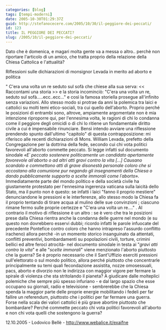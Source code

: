 ```yaml
---
categories: [blog]
tags: [tempi-moderni]
date: 2005-10-30T01:29:37Z
guid: http://stefanocecere.com/2005/10/30/il-peggiore-dei-peccati/
id: 123
title: IL PEGGIORE DEI PECCATI?
slug: /2005/10/il-peggiore-dei-peccati/
---
```


Dato che è domenica, e magari molta gente va a messa o altro.. perchè non riportare l'articolo di un amico, che tratta proprio della relazione della Chiesa Cattolica e l'attualità?

Riflessioni sulle dichiarazioni di monsignor Levada in merito ad aborto e politica

" C'era una volta un re seduto sul sofà che chiese alla sua serva: << Raccontami una storia >> e la storia incominciò: "C'era una volta un re, seduto sul sofà&#x2026;..ecc..ecc&#x2026;" e così la famosa storiella prosegue all'infinito senza variazioni. Allo stesso modo si protrae da anni la polemica tra laici e cattolici su molti temi etico-sociali, tra cui quello dell'aborto. Proprio perché le posizioni di entrambi sono, altrove, ampiamente argomentate non è mia intenzione riproporre qui, per l'ennesima volta, le ragioni di chi lo condanna come il peggiore degli omicidi o di chi lo ritiene un fondamentale diritto civile a cui è impensabile rinunciare. Bensì intendo avviare una riflessione prendendo spunto dall'ultimo "capitolo" di questa contrapposizione: mi riferisco alle recenti dichiarazioni di Mons. William Levada, prefetto della Congregazione per la dottrina della fede, secondo cui chi vota politici favorevoli all'aborto commette peccato. Si legge infatti sul documento sinodale _&#xab;E&#xb4; peccato sostenere politicamente un candidato apertamente favorevole all&#xb4;aborto o ad altri atti gravi contro la vita [&#x2026;] Causano scandalo e commettono atti di grave disonestà personale coloro che si accostano alla comunione pur negando gli insegnamenti della Chiesa o dando pubblicamente supporto a scelte immorali come l&#xb4;aborto&#xbb;._ Immediatamente parte del mondo politico e della società civile ha giustamente protestato per l'ennesima ingerenza vaticana sulla laicità dello Stato, ma il punto non è questo: se infatti i laici "fanno il proprio mestiere" denunciandone le pressioni e le interferenze, allo stesso modo la Chiesa fa il proprio tentando di tirare acqua al mulino delle sue convinzioni ; ciascuno rimane fermo sulle proprie certezze e "C'era una volta un re&#x2026;." . Al contrario il motivo di riflessione è un altro : se è vero che tra le posizioni prese dalla Chiesa rientra anche la condanna delle guerre nel mondo (e su questo non dovrebbero esservi dubbi; ricordo infatti le parole infuocate del precedente Pontefice contro coloro che hanno intrapreso l'assurdo conflitto iracheno) allora perché -in un momento storico insanguinato da attentati, conflitti preventivi, bombardamenti su popolazioni civili, torture, crimini bellici ed altre feroci atrocità- nel documento sinodale in testa ai "_gravi atti contro la vita_" e alle "_scelte immorali_" viene menzionato l'aborto piuttosto che la guerra? Se è proprio necessario che il Sant'Uffizio eserciti pressioni sull'elettorato o sul mondo politico, allora perché piuttosto che concentrarle principalmente su temi quali fecondazione assistita, nozze omosessuali, pacs, aborto e divorzio non le indirizza con maggior vigore per fermare la spirale di violenza che sta stritolando il pianeta? A giudicare dalle molteplici polemiche che sempre più spesso infuriano - e dal largo spazio che esse occupano su giornali, radio e televisione - sembrerebbe che la Chiesa spenda la maggior parte delle proprie energie mobilitando i fedeli per far fallire un referendum, piuttosto che i politici per far fermare una guerra. Forse nella scala dei valori cattolici è più grave abortire piuttosto che bombardare? Perché commette peccato chi vota politici favorevoli all'aborto e non chi vota quelli che sostengono la guerra?

12.10.2005 - Lodovico Bellè - <http://www.webalice.it/exaifne>